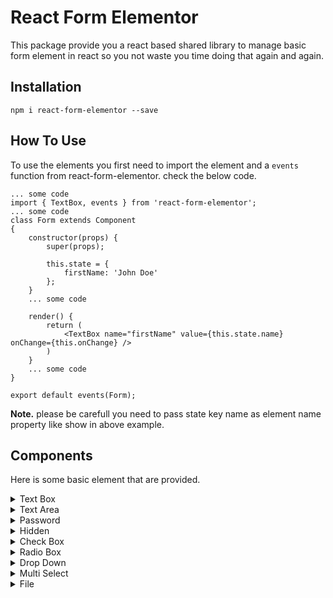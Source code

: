 # React Form Elementor
This package provide you a react based shared library to manage basic form element in react so you not waste you time doing that again and again.
## Installation
```
npm i react-form-elementor --save
```

## How To Use
To use the elements you first need to import the element and a `events` function  from react-form-elementor. check the below code.
```
... some code
import { TextBox, events } from 'react-form-elementor';
... some code
class Form extends Component
{
    constructor(props) {
        super(props);

        this.state = {
            firstName: 'John Doe'
        };
    }
    ... some code

    render() {
        return (
            <TextBox name="firstName" value={this.state.name} onChange={this.onChange} />
        )
    }
    ... some code
}

export default events(Form);
```

**Note.** please be carefull you need to pass state key name as element name property like show in above example.


## Components
Here is some basic element that are provided.
<details>
<summary>Text Box</summary>
<p>

This is a `<input type="text" />` element. Below is the code to import this component.
```
import { TextBox } from 'react-form-elementor';
```
###### Attributes
- name: String
- value: either state variable or a string value
- placeholder: String
- disabled: either state variable or boolean value
- readOnly:  either state variable or boolean value
- maxLength: either state variable or integer
- classes: eiter state or string of class names
##### Events
- onChange (value, name, event)
    - params: 
        - value: String
        - name: String (the name of the field)
        - event: Object (the Event Object)
- onBlur (value, name, event)
    - params: 
        - value: String
        - name: String (the name of the field)
        - event: Object (the Event Object)
- onFocus (value, name, event)
    - params: 
        - value: String
        - name: String (the name of the field)
        - event: Object (the Event Object)
- onKeyPress (value, name, event)
    - params: 
        - value: String
        - name: String (the name of the field)
        - event: Object (the Event Object)
- onKeyDown (value, name, event)
    - params: 
        - value: String
        - name: String (the name of the field)
        - event: Object (the Event Object)
- onKeyUp (value, name, event)
    - params: 
        - value: String
        - name: String (the name of the field)
        - event: Object (the Event Object)
</p>
</details>
<details>
<summary>Text Area</summary>
<p>


This is a `<textarea>` element. Below is the code to import this component.
```
import { TextArea } from 'react-form-elementor';
```
##### Attributes
- name: String
- value: either state variable or a string value
- placeholder: String
- disabled: either state variable or boolean value
- readOnly:  either state variable or boolean value
- classes: eiter state or string of class names
- rows: either state variable or integer
- cols: either state variable or integer
##### Events
- onChange (value, name, event)
    - params: 
        - value: String
        - name: String (the name of the field)
        - event: Object (the Event Object)
- onBlur (value, name, event)
    - params: 
        - value: String
        - name: String (the name of the field)
        - event: Object (the Event Object)
- onFocus (value, name, event)
    - params: 
        - value: String
        - name: String (the name of the field)
        - event: Object (the Event Object)
- onKeyPress (value, name, event)
    - params: 
        - value: String
        - name: String (the name of the field)
        - event: Object (the Event Object)
- onKeyDown (value, name, event)
    - params: 
        - value: String
        - name: String (the name of the field)
        - event: Object (the Event Object)
- onKeyUp (value, name, event)
    - params: 
        - value: String
        - name: String (the name of the field)
        - event: Object (the Event Object)
</p>
</details>
<details>
<summary>Password</summary>
<p>

This is a `<input type="password" />` element. Below is the code to import this component.
```
import { Password } from 'react-form-elementor';
```
##### Attributes
- name: String
- value: either state variable or a string value
- placeholder: String
- disabled: either state variable or boolean value
- readOnly:  either state variable or boolean value
- maxLength: either state variable or boolean integer
- classes: eiter state or string of class names
##### Events
- onChange (value, name, event)
    - params: 
        - value: String
        - name: String (the name of the field)
        - event: Object (the Event Object)
- onBlur (value, name, event)
    - params: 
        - value: String
        - name: String (the name of the field)
        - event: Object (the Event Object)
- onFocus (value, name, event)
    - params: 
        - value: String
        - name: String (the name of the field)
        - event: Object (the Event Object)
- onKeyPress (value, name, event)
    - params: 
        - value: String
        - name: String (the name of the field)
        - event: Object (the Event Object)
- onKeyDown (value, name, event)
    - params: 
        - value: String
        - name: String (the name of the field)
        - event: Object (the Event Object)
- onKeyUp (value, name, event)
    - params: 
        - value: String
        - name: String (the name of the field)
        - event: Object (the Event Object)
</p>
</details>
<details>
<summary>Hidden</summary>
<p>

This is a `<input type="hidden" />` element. Below is the code to import this component.
```
import { Hidden } from 'react-form-elementor';
```
##### Attributes
- name: String
- value: either state variable or a string value
- placeholder: String
- disabled: either state variable or boolean value
- readOnly:  either state variable or boolean value
- maxLength: either state variable or boolean integer
- classes: eiter state or string of class names
##### Events
- onChange (value, name, event)
    - params: 
        - value: String
        - name: String (the name of the field)
        - event: Object (the Event Object)
- onBlur (value, name, event)
    - params: 
        - value: String
        - name: String (the name of the field)
        - event: Object (the Event Object)
- onFocus (value, name, event)
    - params: 
        - value: String
        - name: String (the name of the field)
        - event: Object (the Event Object)
- onKeyPress (value, name, event)
    - params: 
        - value: String
        - name: String (the name of the field)
        - event: Object (the Event Object)
- onKeyDown (value, name, event)
    - params: 
        - value: String
        - name: String (the name of the field)
        - event: Object (the Event Object)
- onKeyUp (value, name, event)
    - params: 
        - value: String
        - name: String (the name of the field)
        - event: Object (the Event Object)
</p>
</details>
<details>
<summary>Check Box</summary>
<p>

This is a `<input type="checkbox" />` element. Below is the code to import this component.
```
import { CheckBox } from 'react-form-elementor';
```
##### Attributes
- name: String
- value: either state variable or a string value (this is the state value)
- default: either state variable or a string value (this wil goes in value attribute for field)
- disabled: either state variable or boolean value
- readOnly:  either state variable or boolean value
- classes: eiter state or string of class names
##### Events
- onChange (value, name, event)
    - params: 
        - value: String
        - name: String (the name of the field)
        - event: Object (the Event Object)
- onClick (value, name, event)
    - params: 
        - value: String
        - name: String (the name of the field)
        - event: Object (the Event Object)
- onBlur (value, name, event)
    - params: 
        - value: String
        - name: String (the name of the field)
        - event: Object (the Event Object)
- onFocus (value, name, event)
    - params: 
        - value: String
        - name: String (the name of the field)
        - event: Object (the Event Object)
- onMouseDown (value, name, event)
    - params: 
        - value: String
        - name: String (the name of the field)
        - event: Object (the Event Object)
- onMouseUp (value, name, event)
    - params: 
        - value: String
        - name: String (the name of the field)
        - event: Object (the Event Object)
</p>
</details>
<details>
<summary>Radio Box</summary>
<p>

This is a `<input type="radio" />` element. Below is the code to import this component.
```
import { RadioBox } from 'react-form-elementor';
```
##### Attributes
- name: String
- value: either state variable or a string value (this is the state value)
- default: either state variable or a string value (this wil goes in value attribute for field)
- disabled: either state variable or boolean value
- readOnly:  either state variable or boolean value
- classes: eiter state or string of class names
##### Events
- onChange (value, name, event)
    - params: 
        - value: String
        - name: String (the name of the field)
        - event: Object (the Event Object)
- onClick (value, name, event)
    - params: 
        - value: String
        - name: String (the name of the field)
        - event: Object (the Event Object)
- onBlur (value, name, event)
    - params: 
        - value: String
        - name: String (the name of the field)
        - event: Object (the Event Object)
- onFocus (value, name, event)
    - params: 
        - value: String
        - name: String (the name of the field)
        - event: Object (the Event Object)
- onMouseDown (value, name, event)
    - params: 
        - value: String
        - name: String (the name of the field)
        - event: Object (the Event Object)
- onMouseUp (value, name, event)
    - params: 
        - value: String
        - name: String (the name of the field)
        - event: Object (the Event Object)
</p>
</details>
<details>
<summary>Drop Down</summary>
<p>

This is a `<select>` element. Below is the code to import this component.
```
import { DropDown } from 'react-form-elementor';
```
##### Attributes
- name: String
- value: either state variable or a string value 
- options: Array of object like `[{label: 'test', value: 1}]`
- disabled: either state variable or boolean value
- classes: eiter state or string of class names
##### Events
- onChange (value, name, event)
    - params: 
        - value: String
        - name: String (the name of the field)
        - event: Object (the Event Object)
- onBlur (value, name, event)
    - params: 
        - value: String
        - name: String (the name of the field)
        - event: Object (the Event Object)
- onFocus (value, name, event)
    - params: 
        - value: String
        - name: String (the name of the field)
        - event: Object (the Event Object)
- onKeyPress (value, name, event)
    - params: 
        - value: String
        - name: String (the name of the field)
        - event: Object (the Event Object)
- onKeyDown (value, name, event)
    - params: 
        - value: String
        - name: String (the name of the field)
        - event: Object (the Event Object)
- onKeyUp (value, name, event)
    - params: 
        - value: String
        - name: String (the name of the field)
        - event: Object (the Event Object)
</p>
</details>
<details>
<summary>Multi Select</summary>
<p>

This is a `<select multiple="true"></select` element. Below is the code to import this component.
```
import { MultiSelect } from 'react-form-elementor';
```
##### Attributes
- name: String
- value: either state variable of Array type or a Array value 
- options: Array of object like `[{label: 'test', value: 1}]`
- disabled: either state variable or boolean value
- classes: eiter state or string of class names
##### Events
- onChange (value, name, event)
    - params: 
        - value: String
        - name: String (the name of the field)
        - event: Object (the Event Object)
- onBlur (value, name, event)
    - params: 
        - value: String
        - name: String (the name of the field)
        - event: Object (the Event Object)
- onFocus (value, name, event)
    - params: 
        - value: String
        - name: String (the name of the field)
        - event: Object (the Event Object)
- onKeyPress (value, name, event)
    - params: 
        - value: String
        - name: String (the name of the field)
        - event: Object (the Event Object)
- onKeyDown (value, name, event)
    - params: 
        - value: String
        - name: String (the name of the field)
        - event: Object (the Event Object)
- onKeyUp (value, name, event)
    - params: 
        - value: String
        - name: String (the name of the field)
        - event: Object (the Event Object)
</p>
</details>
<details>
<summary>File</summary>
<p>

This is a `<input type="file" />` element. Below is the code to import this component.
```
import { File } from 'react-form-elementor';
```
##### Attributes
- name: String
- value: either state variable of Array type or a Array value 
- disabled: either state variable or boolean value
- classes: eiter state or string of class names
- multiple: boolean
##### Events
- onChange (value, name, event)
    - params: 
        - value: String
        - name: String (the name of the field)
        - event: Object (the Event Object)
- onBlur (value, name, event)
    - params: 
        - value: String
        - name: String (the name of the field)
        - event: Object (the Event Object)
- onFocus (value, name, event)
    - params: 
        - value: String
        - name: String (the name of the field)
        - event: Object (the Event Object)
- onKeyPress (value, name, event)
    - params: 
        - value: String
        - name: String (the name of the field)
        - event: Object (the Event Object)
- onKeyDown (value, name, event)
    - params: 
        - value: String
        - name: String (the name of the field)
        - event: Object (the Event Object)
- onKeyUp (value, name, event)
    - params: 
        - value: String
        - name: String (the name of the field)
        - event: Object (the Event Object)
</p>
</details>